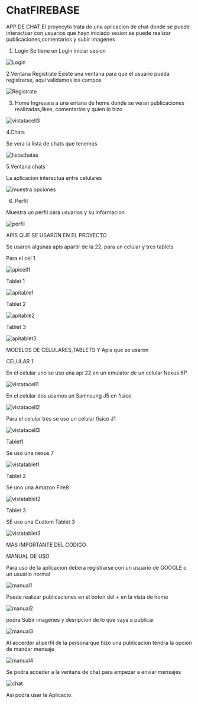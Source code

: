 # ChatFIREBASE
APP DE CHAT
El proyecyto trata de una aplicacion de chat donde se puede interactuar con usuarios que hayn iniciado sesion 
se puede realizar publicaciones,comentarios y subir imagenes
1. Login
Se tiene un Login iniciar sesion 


![Login](https://user-images.githubusercontent.com/43852960/88690331-29fe0400-d0c1-11ea-8cb7-42cb45fa377b.PNG)

2.Ventana Registrate
Existe una ventana para que el usuario pueda registrarse, aqui validamos los campos

![Registrate](https://user-images.githubusercontent.com/43852960/88690451-4b5ef000-d0c1-11ea-970b-200da5a3daba.PNG)

3. Home
Ingresara a una entana de home donde se veran publicaciones realizadas,likes, comentarios y quien lo hizo

![vistatacell3](https://user-images.githubusercontent.com/43852960/88690775-a1339800-d0c1-11ea-80cc-370895e9a54f.PNG)

4.Chats

Se vera la lista de chats que tenemos

![listachatas](https://user-images.githubusercontent.com/43852960/88690242-0fc42600-d0c1-11ea-8fdd-2810b74b83de.PNG)

5.Ventana chats

La aplicacion interactua entre celulares

![muestra opciones](https://user-images.githubusercontent.com/43852960/88690342-2ec2b800-d0c1-11ea-85cb-ee1d558f08eb.PNG)

6. Perfil

Muestra un perfil para usuarios y su informacion

![perfil](https://user-images.githubusercontent.com/43852960/88690410-426e1e80-d0c1-11ea-8d36-665ab3186ac7.PNG)

APIS QUE SE USARON EN EL PROYECTO

Se usaron algunas apis apartir de la 22, para un celular y tres tablets

Para el cel 1

![apicell1](https://user-images.githubusercontent.com/43852960/88689970-c1168c00-d0c0-11ea-8d09-cf6e84af46a9.PNG)

Tablet 1

![apitable1](https://user-images.githubusercontent.com/43852960/88690003-ce337b00-d0c0-11ea-860f-d080c489eeab.PNG)

Tablet 2

![apitable2](https://user-images.githubusercontent.com/43852960/88690097-eacfb300-d0c0-11ea-9d1f-537be342c3c0.PNG)

Tablet 3

![apitablet3](https://user-images.githubusercontent.com/43852960/88690197-02a73700-d0c1-11ea-9415-9e0b99a615d8.PNG)

MODELOS DE CELULARES,TABLETS Y Apis que se usaron

CELULAR 1

En el celular uno se uso una api 22 en un emulator de un celular Nexus 6P

![vistatacell1](https://user-images.githubusercontent.com/43852960/88690630-79443480-d0c1-11ea-9c61-64595b713e27.PNG)

En el celular dos usamos un Samnsung J5 en fisico

![vistatacell2](https://user-images.githubusercontent.com/43852960/88690650-7fd2ac00-d0c1-11ea-907a-9b75f95c4e3a.PNG)

Para el celular tres se uso un celular fisico J1

![vistatacell3](https://user-images.githubusercontent.com/43852960/88690775-a1339800-d0c1-11ea-80cc-370895e9a54f.PNG)

Tablet1

Se uso una nexus 7

![vistatablet1](https://user-images.githubusercontent.com/43852960/88690516-5dd92980-d0c1-11ea-9566-bad17c8ac7ff.PNG)

Tablet 2

Se uno una Amazon Fire8

![vistatablet2](https://user-images.githubusercontent.com/43852960/88690551-66316480-d0c1-11ea-92d3-e200f03b51ea.PNG)

Tablet 3

SE uso una Custom Tablet 3

![vistatablet3](https://user-images.githubusercontent.com/43852960/88690607-721d2680-d0c1-11ea-8b73-dcb493efe67b.PNG)

MAS IMPORTANTE DEL CODIGO 




MANUAL DE USO 

Para uso de la aplicacion debera registrarse con un usuario de GOOGLE o un usuario normal

![manual1](https://user-images.githubusercontent.com/43852960/88695158-21103100-d0c7-11ea-92b5-cb26deaa7d06.PNG)


Puede realizar publicaciones en el boton del + en la vista de home 

![manual2](https://user-images.githubusercontent.com/43852960/88695518-a4ca1d80-d0c7-11ea-8866-37efd59edc9a.PNG)


podra Subir imagenes y desripcion de lo que vaya a publicar


![manual3](https://user-images.githubusercontent.com/43852960/88695655-d04d0800-d0c7-11ea-8130-e9aee2508f79.PNG)

Al accerder al perfil de la persona que hizo una publicacion tendra la opcion de mandar mensaje 

![manual4](https://user-images.githubusercontent.com/43852960/88697552-5c602f00-d0ca-11ea-95a1-8dad03b22960.PNG)

Se podra acceder a la ventana de chat para empezar a enviar mensajes 

![chat](https://user-images.githubusercontent.com/43852960/88690302-20749c00-d0c1-11ea-9224-cc472fd43618.PNG)

Asi podra usar la Aplicacio.








